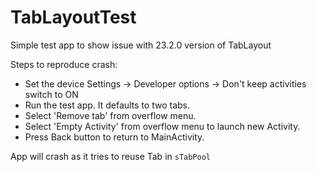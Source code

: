 # TabLayoutTest
Simple test app to show issue with 23.2.0 version of TabLayout

Steps to reproduce crash:

* Set the device Settings -> Developer options -> Don't keep activities switch to ON
* Run the test app. It defaults to two tabs. 
* Select 'Remove tab' from overflow menu.
* Select 'Empty Activity' from overflow menu to launch new Activity.
* Press Back button to return to MainActivity.

App will crash as it tries to reuse Tab in `sTabPool` 
